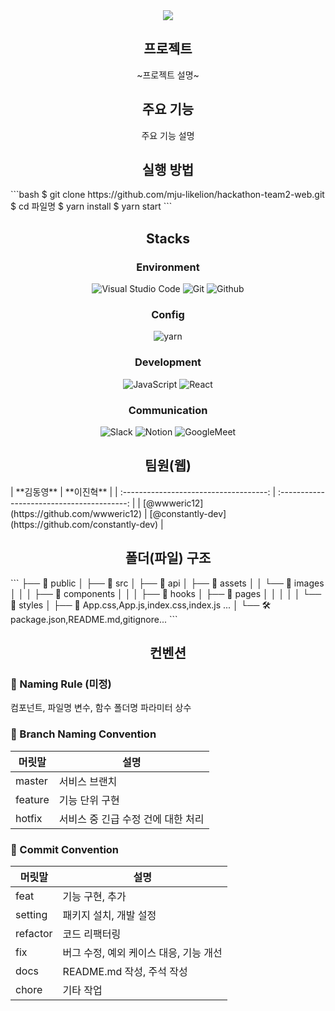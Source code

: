 <div align=center>
	<img src="https://capsule-render.vercel.app/api?type=waving&color=B4EEB4&height=200&section=header&text=team2-web🐲%20&fontSize=50" />	
</div>

<div align=center>
  <h2>프로젝트</h2>
  <p>~프로젝트 설명~</p>
</div>

<div align=center>
  <h2>주요 기능</h2>
  <p>주요 기능 설명</p>
</div>

<div align=center>
  <h2>실행 방법</h2>
</div>
```bash
$ git clone https://github.com/mju-likelion/hackathon-team2-web.git
$ cd 파일명
$ yarn install
$ yarn start
```

<div align=center>
  <h2>Stacks</h2>
  
### Environment
![Visual Studio Code](https://img.shields.io/badge/Visual%20Studio%20Code-007ACC?style=for-the-badge&logo=Visual%20Studio%20Code&logoColor=white)
![Git](https://img.shields.io/badge/Git-F05032?style=for-the-badge&logo=Git&logoColor=white)
![Github](https://img.shields.io/badge/GitHub-181717?style=for-the-badge&logo=GitHub&logoColor=white)             

### Config
![yarn](https://img.shields.io/badge/yarn-2C8EBB?style=for-the-badge&logo=yarn&logoColor=white)        

### Development
![JavaScript](https://img.shields.io/badge/JavaScript-F7DF1E?style=for-the-badge&logo=Javascript&logoColor=white)
![React](https://img.shields.io/badge/React-20232A?style=for-the-badge&logo=react&logoColor=61DAFB)

### Communication
![Slack](https://img.shields.io/badge/Slack-4A154B?style=for-the-badge&logo=Slack&logoColor=white)
![Notion](https://img.shields.io/badge/Notion-000000?style=for-the-badge&logo=Notion&logoColor=white)
![GoogleMeet](https://img.shields.io/badge/GoogleMeet-00897B?style=for-the-badge&logo=Google%20Meet&logoColor=white)

</div>

<div align=center>
	<h2>팀원(웹) </h2>
</div>
|               **김동영**               |                 **이진혁**                  |    
| :------------------------------------: | :----------------------------------------: | 
| [@wwweric12](https://github.com/wwweric12) | [@constantly-dev](https://github.com/constantly-dev) | 



<div align=center>
	<h2>폴더(파일) 구조</h2>
</div>
```
├── 📂 public
│
├── 📂 src
│   ├── 📂 api
│   ├── 📂 assets
│   │    └── 📂 images
│   │
│   ├── 📂 components
│   │   
│   ├── 📂 hooks
│   ├── 📂 pages
│   │   
│   │
│   └── 📂 styles
│
├── 📝 App.css,App.js,index.css,index.js ...
│
└── 🛠 package.json,README.md,gitignore...
```


<div align=center>
	<h2>컨벤션</h2>
</div>

### 🤝 Naming Rule (미정)

컴포넌트, 파일명 
변수, 함수 
폴더명
파라미터 
상수 

### 🤝 Branch Naming Convention

|  머릿말      | 설명        |
| ----------- | ---------- |
| master      | 서비스 브랜치    |
| feature     | 기능 단위 구현    |
| hotfix      | 서비스 중 긴급 수정 건에 대한 처리   |

### 🤝 Commit Convention

|  머릿말     | 설명        |
| ----------- | ---------- |
| feat        | 기능 구현, 추가   |
| setting     | 패키지 설치, 개발 설정    |
| refactor    | 코드 리팩터링    |
| fix         | 버그 수정, 예외 케이스 대응, 기능 개선   |
| docs        | README.md 작성, 주석 작성   |
| chore       | 기타 작업  |


